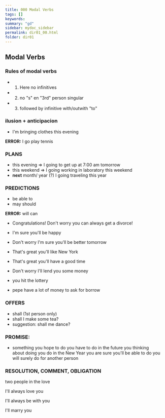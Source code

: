```yaml
---
title: 000 Modal Verbs
tags: []
keywords:
summary: "gd"
sidebar: mydoc_sidebar
permalink: dir01_00.html
folder: dir01
---
```


## Modal Verbs

### Rules of modal verbs

- 1) Here no infinitives
- 2) no "s" en "3rd" person singular
- 3) followed by infinitive with/outwith "to"

### ilusion + anticipacion 

* I'm bringing clothes this evening 

**ERROR:** I go play tennis

### PLANS

* this evening  => I going to get up at 7:00 am tomorrow
* this weekend  => I going working in laboratory  this weekend
* **next** month/ year (?) I going traveling this year

### PREDICTIONS

* be able to 
* may should 

**ERROR:** will can 

* Congratulations! Don't worry you can always get a divorce!
* I'm sure you'll be happy
* Don't worry I'm sure you'll be better tomorrow
* That's great you'll like New York 
* That's great you'll have a good time

* Don't worry I'll lend you some money
* you hit the lottery

* pepe have a lot of money to ask for borrow

### OFFERS

* shall  (1st person only)
* shall I make some tea?
* suggestion: shall me dance?


### PROMISE:
* something you hope to do
	you have to do in the future
	you thinking about doing 
	you do in the New Year
	you are sure you'll be able to do
	you will surely do for another person

### RESOLUTION, COMMENT, OBLIGATION

two people in the love

I'll always love you

I'll always be with you

I'll marry you

